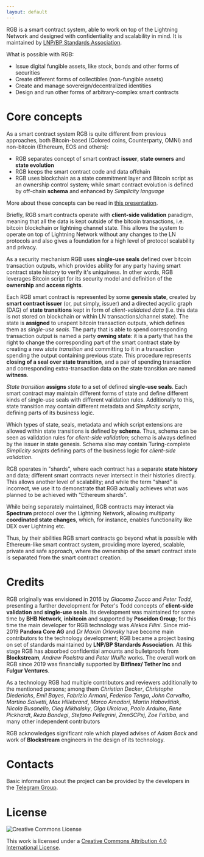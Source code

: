 ```yaml
---
layout: default
---
```


RGB is a smart contract system, able to work on top of the Lightning Network
and designed with confidentiality and scalability in mind. It is maintained
by [LNP/BP Standards Association](https://github.com/LNP-BP).

What is possible with RGB:
* Issue digital fungible assets, like stock, bonds and other forms of securities
* Create different forms of collectibles (non-fungible assets)
* Create and manage sovereign/decentralized identities
* Design and run other forms of arbitrary-complex smart contracts


# Core concepts

As a smart contract system RGB is quite different from previous approaches,
both Bitcoin-based (Colored coins, Counterparty, OMNI) and non-bitcoin (Ethereum,
EOS and others):

* RGB separates concept of smart contract **issuer**, **state owners** and
  **state evolution**
* RGB keeps the smart contract code and data offchain
* RGB uses blockchain as a state commitment layer and Bitcoin script as an
  ownership control system; while smart contract evolution is defined by
  off-chain **schema** and enhanced by *Simplicity
  language*

More about these concepts can be read in [this presentation](https://github.com/LNP-BP/devcalls/blob/master/RGB%20%26%20Spectrum%20explanation%20for%20business.pdf).

Briefly, RGB smart contracts operate with **client-side validation** paradigm,
meaning that all the data is kept outside of the bitcoin transactions, i.e.
bitcoin  blockchain or lightning channel state. This allows the system to operate on
top of Lightning Network without any changes to the LN protocols and also gives
a foundation for a high level of protocol scalability and privacy.

As a security mechanism RGB uses **single-use seals** defined over bitcoin
transaction outputs, which provides ability for any party having smart contract
state history to verify it's uniquiness. In other words, RGB leverages Bitcoin
script for its security model and definition of the **ownership** and **access
rights**.

Each RGB smart contract is represented by some **genesis state**, created by
**smart contract issuer** (or, put simply, issuer) and a directed acyclic graph
(DAG) of **state transitions** kept in form of *client-validated data* (i.e.
this data is not stored on blockchain or within LN transactions/channel state).
The state is **assigned** to unspent bitcoin transaction outputs, which defines
them as *single-use seals*. The party that is able to spend corresponding
transaction output is named a party **owning state**: it is a party that has the
right to change the corresponding part of the smart contract state by creating
a new *state transition* and committing to it in a transaction spending the
output containing previous state. This procedure represents **closing of a seal
over state transition**, and a pair of spending transaction and corresponding
extra-transaction data on the state transition are named **witness**.

*State transition* **assigns** *state* to a set of defined **single-use seals**.
Each smart contract may maintain different forms of state and define different
kinds of single-use seals with different validation rules. Additionally to this,
state transition may contain different metadata and *Simplicity scripts*,
defining parts of its business logic.

Which types of state, seals, metadata and which script extensions are allowed
within state transitions is defined by **schema**. Thus, schema can be seen as
validation rules for *client-side validation*; schema is always defined by
the issuer in state genesis. Schema also may contain Turing-complete *Simplicity
scripts* defining parts of the business logic for *client-side validation*.

RGB operates in "shards", where each contract has a separate **state history**
and data; different smart contracts never intersect in their histories
directly. This allows another level of scalability; and while the term "shard"
is incorrect, we use it to demonstrate that RGB actually achieves what was
planned to be achieved with "Ethereum shards".

While being separately maintained, RGB contracts may interact via **Spectrum**
protocol over the Lightning Network, allowing multiparty **coordinated state
changes**, which, for instance, enables functionality like DEX over Lightning
etc.

Thus, by their abilities RGB smart contracts go beyond what is possible with
Ethereum-like smart contract system, providing more layered, scalable, private
and safe approach, where the ownership of the smart contract state is separated
from the smart contract creation.


# Credits

RGB originally was envisioned in 2016 by *Giacomo Zucco* and *Peter Todd*,
presenting a further development for Peter's Todd concepts of **client-side
validation** and **single-use seals**. Its development was maintained for some
time by **BHB Network**, **inbitcoin** and supported by **Poseidon Group**; for
this time the  main developer for RGB technology was *Alekos Filini*. Since
mid-2019 **Pandora Core AG** and *Dr Maxim Orlovsky* have become main contributors to
the technology development; RGB became a project basing on set of standards
maintained by **LNP/BP Standards Association**. At this stage RGB has absorbed
confidential amounts and bulletproofs from **Blockstream**, *Andrew Poelstra*
and *Peter Wuille* works. The overall work on RGB since 2019 was financially
supported by **Bitfinex/ Tether Inc** and **Fulgur Ventures**.

As a technology RGB had multiple contributors and reviewers additionally to the
mentioned persons; among them *Christian Decker*, *Christophe Diederichs*, *Emil
Bayes*, *Fabrizio Armani*, *Federico Tenga*, *John Carvalho*, *Martino
Salvetti*, *Max Hillebrand*, *Marco Amadori*, *Martin Habovštiak*, *Nicola
Busanello*, *Oleg Mikhalsky*, *Olga Ukolova*, *Paolo Arduino*, *Rene
Pickhardt*, *Reza Bandegi*, *Stefano Pellegrini*, *ZmnSCPxj*, *Zoe Faltiba*, and
many other independent contributors

RGB acknowledges significant role which played advises of *Adam Back* and work
of **Blockstream** engineers in the design of its technology.


# Contacts

Basic information about the project can be provided by the developers in the
[Telegram Group](https://t.me/rgbtelegram).

# License

![Creative Commons License](https://i.creativecommons.org/l/by/4.0/88x31.png "License CC-BY")

This work is licensed under a [Creative Commons Attribution 4.0 International
License](http://creativecommons.org/licenses/by/4.0/).
